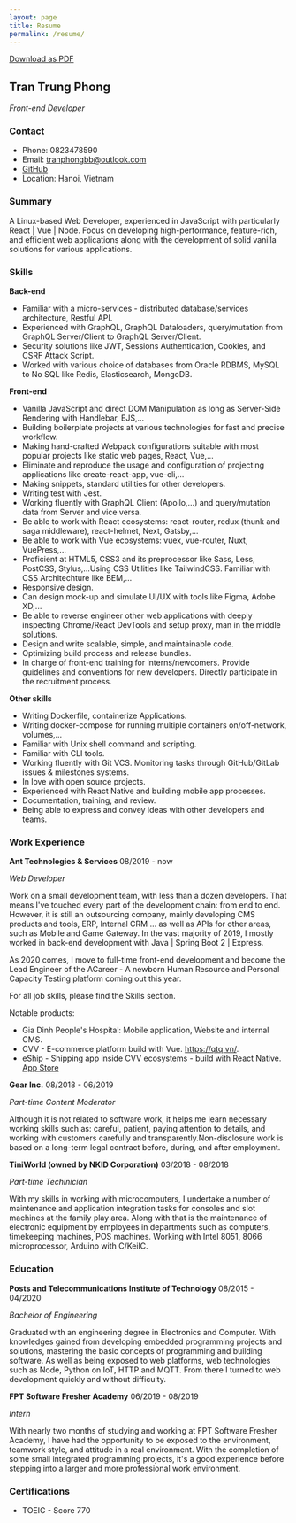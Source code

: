 ```yaml
---
layout: page
title: Resume
permalink: /resume/
---
```


[Download as PDF](https://drive.google.com/file/d/1zRSxczZGvftSIiKptc1EP2IM1dwrbfRC/view?usp=sharing)

## Tran Trung Phong
*Front-end Developer*

### Contact
- Phone: 0823478590
- Email: tranphongbb@outlook.com
- <a target="blank" href="https://github.com/bodetaima">GitHub</a>
- Location: Hanoi, Vietnam

### Summary

A Linux-based Web Developer, experienced in JavaScript with particularly React | Vue | Node.
Focus on developing high-performance, feature-rich, and efficient web applications along with the development of solid vanilla solutions for various applications.

### Skills

**Back-end**
- Familiar with a micro-services - distributed database/services architecture, Restful API.
- Experienced with GraphQL, GraphQL Dataloaders, query/mutation from GraphQL Server/Client to GraphQL Server/Client.
- Security solutions like JWT, Sessions Authentication, Cookies, and CSRF Attack Script.
- Worked with various choice of databases from Oracle RDBMS, MySQL to No SQL like Redis, Elasticsearch, MongoDB.

**Front-end**
- Vanilla JavaScript and direct DOM Manipulation as long as Server-Side Rendering with Handlebar, EJS,...
- Building boilerplate projects at various technologies for fast and precise workflow.
- Making hand-crafted Webpack configurations suitable with most popular projects like static web pages, React, Vue,...
- Eliminate and reproduce the usage and configuration of projecting applications like create-react-app, vue-cli,...
- Making snippets, standard utilities for other developers.
- Writing test with Jest.
- Working fluently with GraphQL Client (Apollo,...) and query/mutation data from Server and vice versa.
- Be able to work with React ecosystems: react-router, redux (thunk and saga middleware), react-helmet, Next, Gatsby,...
- Be able to work with Vue ecosystems: vuex, vue-router, Nuxt, VuePress,...
- Proficient at HTML5, CSS3 and its preprocessor like Sass, Less, PostCSS, Stylus,...Using CSS Utilities like TailwindCSS. Familiar with CSS Architechture like BEM,...
- Responsive design.
- Can design mock-up and simulate UI/UX with tools like Figma, Adobe XD,...
- Be able to reverse engineer other web applications with deeply inspecting Chrome/React DevTools and setup proxy, man in the middle solutions.
- Design and write scalable, simple, and maintainable code.
- Optimizing build process and release bundles.
- In charge of front-end training for interns/newcomers. Provide guidelines and conventions for new developers. Directly participate in the recruitment process. 

**Other skills**
- Writing Dockerfile, containerize Applications.
- Writing docker-compose for running multiple containers on/off-network, volumes,...
- Familiar with Unix shell command and scripting.
- Familiar with CLI tools.
- Working fluently with Git VCS. Monitoring tasks through GitHub/GitLab issues & milestones systems.
- In love with open source projects.
- Experienced with React Native and building mobile app processes.
- Documentation, training, and review.
- Being able to express and convey ideas with other developers and teams.

### Work Experience

**Ant Technologies & Services** 08/2019 - now

*Web Developer*

Work on a small development team, with less than a dozen developers. That means I've touched every part of the development chain: from end to end. However, it is still an outsourcing company, mainly developing CMS products and tools, ERP, Internal CRM ... as well as APIs for other areas, such as Mobile and Game Gateway.
In the vast majority of 2019, I mostly worked in back-end development with Java | Spring Boot 2 | Express.

As 2020 comes, I move to full-time front-end development and become the Lead Engineer of the ACareer - A newborn Human Resource and Personal Capacity Testing platform coming out this year.

For all job skills, please find the Skills section.

Notable products: 
- Gia Dinh People's Hospital: Mobile application, Website and internal CMS.
- CVV - E-commerce platform build with Vue. <a href="https://qtq.vn/" target="_blank">https://qtq.vn/</a>.
- eShip - Shipping app inside CVV ecosystems - build with React Native. <a href="https://apps.apple.com/us/app/eship/id1537218152" target="_blank">App Store</a>

**Gear Inc.** 08/2018 - 06/2019

*Part-time Content Moderator*

Although it is not related to software work, it helps me learn necessary working skills such as: careful, patient, paying attention to details, and working with customers carefully and transparently.Non-disclosure work is based on a long-term legal contract before, during, and after employment.

**TiniWorld (owned by NKID Corporation)** 03/2018 - 08/2018

*Part-time Techinician*

With my skills in working with microcomputers, I undertake a number of maintenance and application integration tasks for consoles and slot machines at the family play area. Along with that is the maintenance of electronic equipment by employees in departments such as computers, timekeeping machines, POS machines. Working with Intel 8051, 8066 microprocessor, Arduino with C/KeilC.

### Education

**Posts and Telecommunications Institute of Technology** 08/2015 - 04/2020

*Bachelor of Engineering*

Graduated with an engineering degree in Electronics and Computer. With knowledges gained from developing embedded programming projects and solutions, mastering the basic concepts of programming and building software. As well as being exposed to web platforms, web technologies such as Node, Python on IoT, HTTP and MQTT. From there I turned to web development quickly and without difficulty.

**FPT Software Fresher Academy** 06/2019 - 08/2019

*Intern*

With nearly two months of studying and working at FPT Software Fresher Academy, I have had the opportunity to be exposed to the environment, teamwork style, and attitude in a real environment. With the completion of some small integrated programming projects, it's a good experience before stepping into a larger and more professional work environment.

### Certifications

- TOEIC - Score 770
